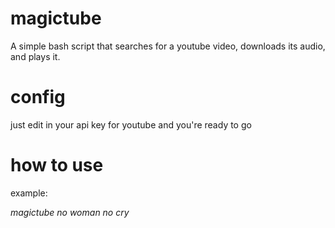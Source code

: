 # magictube
A simple bash script that searches for a youtube video, downloads its audio, and plays it.

# config
just edit in your api key for youtube and you're ready to go

# how to use
example:

*magictube no woman no cry*
